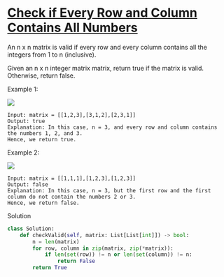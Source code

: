 # [Check if Every Row and Column Contains All Numbers](https://leetcode.com/problems/check-if-every-row-and-column-contains-all-numbers/)

An n x n matrix is valid if every row and every column contains all the integers from 1 to n (inclusive).

Given an n x n integer matrix matrix, return true if the matrix is valid. Otherwise, return false.

Example 1:

![](https://assets.leetcode.com/uploads/2021/12/21/example1drawio.png)

```
Input: matrix = [[1,2,3],[3,1,2],[2,3,1]]
Output: true
Explanation: In this case, n = 3, and every row and column contains the numbers 1, 2, and 3.
Hence, we return true.
```
Example 2:

![](https://assets.leetcode.com/uploads/2021/12/21/example2drawio.png)

```
Input: matrix = [[1,1,1],[1,2,3],[1,2,3]]
Output: false
Explanation: In this case, n = 3, but the first row and the first column do not contain the numbers 2 or 3.
Hence, we return false.
```
Solution
```python
class Solution:
    def checkValid(self, matrix: List[List[int]]) -> bool:
        n = len(matrix)
        for row, column in zip(matrix, zip(*matrix)):
            if len(set(row)) != n or len(set(column)) != n:
                return False
        return True
```